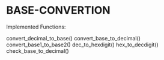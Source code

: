 # BASE-CONVERTION

Implemented Functions:

convert_decimal_to_base()
convert_base_to_decimal()
convert_base1_to_base2()
dec_to_hexdigit()
hex_to_decdigit()
check_base_to_decimal()
